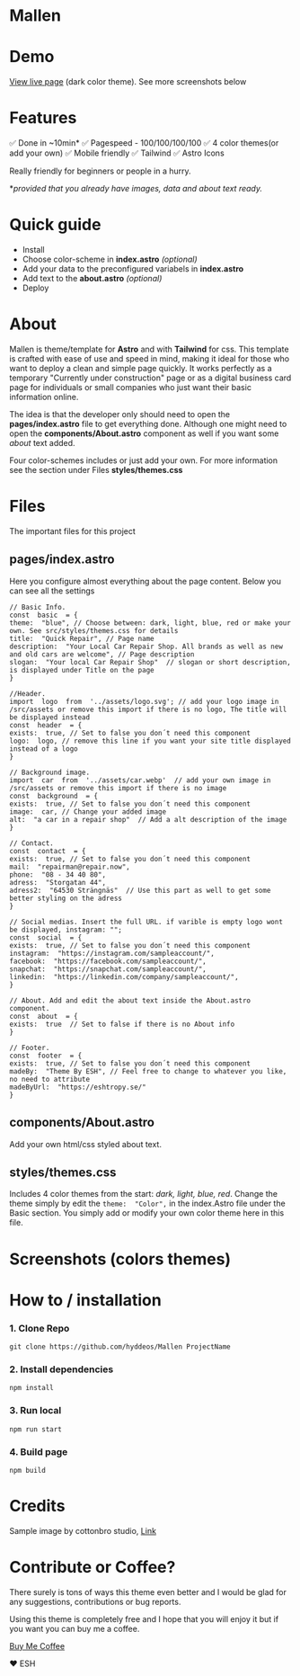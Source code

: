 # Mallen


# Demo

[View live page](eshtropy.se/mallen) (dark color theme). See more screenshots below

# Features
 ✅ Done in ~10min*
 ✅ Pagespeed - 100/100/100/100
 ✅ 4 color themes(or add your own)
 ✅ Mobile friendly
 ✅ Tailwind
 ✅ Astro Icons

Really friendly for beginners or people in a hurry. 

**provided that you already have images, data and about text ready.*

# Quick guide

 - Install
 - Choose color-scheme in **index.astro** *(optional)*
 - Add your data to the preconfigured variabels in **index.astro**
 - Add text to the **about.astro** *(optional)*
 - Deploy

# About
 
Mallen is theme/template for **Astro** and with **Tailwind** for css. This template is crafted with ease of use and speed in mind, making it ideal for those who want to deploy a clean and simple page quickly. It works perfectly as a temporary "Currently under construction" page or as a digital business card page for individuals or small companies who just want their basic information online.

The idea is that the developer only should need to open the **pages/index.astro** file to get everything done. Although one might need to open the **components/About.astro** component as well if you want some *about* text added.

Four color-schemes includes or just add your own. For more information see the section under Files **styles/themes.css**

# Files
The important files for this project

## pages/index.astro
Here you configure almost everything about the page content.  Below you can see all the settings
```
// Basic Info.
const  basic  = {
theme:  "blue", // Choose between: dark, light, blue, red or make your own. See src/styles/themes.css for details
title:  "Quick Repair", // Page name
description:  "Your Local Car Repair Shop. All brands as well as new and old cars are welcome", // Page description
slogan:  "Your local Car Repair Shop"  // slogan or short description, is displayed under Title on the page
}

//Header.
import  logo  from  '../assets/logo.svg'; // add your logo image in /src/assets or remove this import if there is no logo, The title will be displayed instead
const  header  = {
exists:  true, // Set to false you don´t need this component
logo:  logo, // remove this line if you want your site title displayed instead of a logo
}

// Background image.
import  car  from  '../assets/car.webp'  // add your own image in /src/assets or remove this import if there is no image
const  background  = {
exists:  true, // Set to false you don´t need this component
image:  car, // Change your added image
alt:  "a car in a repair shop"  // Add a alt description of the image
}

// Contact.
const  contact  = {
exists:  true, // Set to false you don´t need this component
mail:  "repairman@repair.now",
phone:  "08 - 34 40 80",
adress:  "Storgatan 44",
adress2:  "64530 Strängnäs"  // Use this part as well to get some better styling on the adress
}

// Social medias. Insert the full URL. if varible is empty logo wont be displayed, instagram: "";
const  social  = {
exists:  true, // Set to false you don´t need this component
instagram:  "https://instagram.com/sampleaccount/",
facebook:  "https://facebook.com/sampleaccount/",
snapchat:  "https://snapchat.com/sampleaccount/",
linkedin:  "https://linkedin.com/company/sampleaccount/",
}

// About. Add and edit the about text inside the About.astro component.
const  about  = {
exists:  true  // Set to false if there is no About info
}

// Footer.
const  footer  = {
exists:  true, // Set to false you don´t need this component
madeBy:  "Theme By ESH", // Feel free to change to whatever you like, no need to attribute
madeByUrl:  "https://eshtropy.se/"
}

```

## components/About.astro
Add your own html/css styled about text.

## styles/themes.css
Includes 4 color themes from the start: *dark, light, blue, red*. Change the theme simply by edit the `theme:  "Color",` in the index.Astro file under the Basic section. You simply add or modify your own color theme here in this file.

# Screenshots (colors themes)

# How to / installation

###  1. Clone Repo
```
git clone https://github.com/hyddeos/Mallen ProjectName
```
###  2. Install dependencies
```
npm install
```
###  3. Run local
```
npm run start
```
###  4. Build page
```
npm build
```

# Credits
Sample image by cottonbro studio,  [Link](https://www.pexels.com/sv-se/foto/bil-fordon-fixa-reparera-4489704/)

#  Contribute or Coffee?
There surely is tons of ways this theme even better and I would be glad for any suggestions, contributions or bug reports. 

Using this theme is completely free and I hope that you will enjoy it but if you want you can buy me a coffee.

[Buy Me Coffee ](https://www.buymeacoffee.com/eshtropy)

❤️ ESH 

